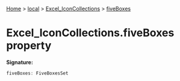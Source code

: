 [Home](./index) &gt; [local](local.md) &gt; [Excel\_IconCollections](local.excel_iconcollections.md) &gt; [fiveBoxes](local.excel_iconcollections.fiveboxes.md)

# Excel\_IconCollections.fiveBoxes property


**Signature:**
```javascript
fiveBoxes: FiveBoxesSet
```

